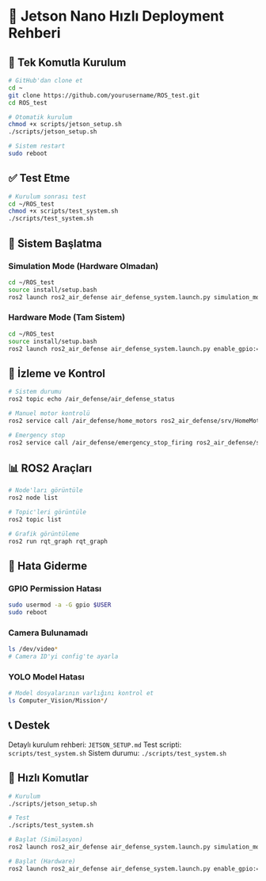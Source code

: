 # 🚀 Jetson Nano Hızlı Deployment Rehberi

## 🎯 Tek Komutla Kurulum

```bash
# GitHub'dan clone et
cd ~
git clone https://github.com/yourusername/ROS_test.git
cd ROS_test

# Otomatik kurulum
chmod +x scripts/jetson_setup.sh
./scripts/jetson_setup.sh

# Sistem restart
sudo reboot
```

## ✅ Test Etme

```bash
# Kurulum sonrası test
cd ~/ROS_test
chmod +x scripts/test_system.sh
./scripts/test_system.sh
```

## 🚀 Sistem Başlatma

### Simulation Mode (Hardware Olmadan)
```bash
cd ~/ROS_test
source install/setup.bash
ros2 launch ros2_air_defense air_defense_system.launch.py simulation_mode:=true
```

### Hardware Mode (Tam Sistem)
```bash
cd ~/ROS_test
source install/setup.bash
ros2 launch ros2_air_defense air_defense_system.launch.py enable_gpio:=true
```

## 🔧 İzleme ve Kontrol

```bash
# Sistem durumu
ros2 topic echo /air_defense/air_defense_status

# Manuel motor kontrolü
ros2 service call /air_defense/home_motors ros2_air_defense/srv/HomeMotors

# Emergency stop
ros2 service call /air_defense/emergency_stop_firing ros2_air_defense/srv/EmergencyStop
```

## 📊 ROS2 Araçları

```bash
# Node'ları görüntüle
ros2 node list

# Topic'leri görüntüle
ros2 topic list

# Grafik görüntüleme
ros2 run rqt_graph rqt_graph
```

## 🐛 Hata Giderme

### GPIO Permission Hatası
```bash
sudo usermod -a -G gpio $USER
sudo reboot
```

### Camera Bulunamadı
```bash
ls /dev/video*
# Camera ID'yi config'te ayarla
```

### YOLO Model Hatası
```bash
# Model dosyalarının varlığını kontrol et
ls Computer_Vision/Mission*/
```

## 📞 Destek

Detaylı kurulum rehberi: `JETSON_SETUP.md`
Test scripti: `scripts/test_system.sh`
Sistem durumu: `./scripts/test_system.sh`

## 🎯 Hızlı Komutlar

```bash
# Kurulum
./scripts/jetson_setup.sh

# Test
./scripts/test_system.sh

# Başlat (Simülasyon)
ros2 launch ros2_air_defense air_defense_system.launch.py simulation_mode:=true

# Başlat (Hardware)
ros2 launch ros2_air_defense air_defense_system.launch.py enable_gpio:=true
``` 